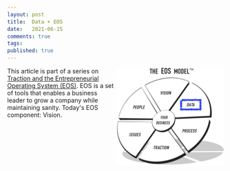 ```yaml
---
layout: post
title:  Data + EOS
date:   2021-06-15
comments: true
tags: 
published: true
---
```

 
<a href="/blog/2021/06/15/data-plusd-eos/"><img src="/images/EOS_Data.jpg" align="right" width="250" padding="10" alt="Data and the Entrepreneurial Operating System (EOS)" title="Data and the Entrepreneurial Operating System (EOS)" /></a>

This article is part of a series on [Traction and the Entrepreneurial Operating System (EOS)](/blog/2021/02/15/traction-entrepreneurial-operating-system-eos/). EOS is a set of tools that enables a business leader to grow a company while maintaining sanity. Today's EOS component: Vision.

<!--more-->
 
